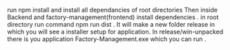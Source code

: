 run npm install and install all dependancies of root directories 
Then inside Backend and factory-management(frontend) install dependencies .
in root directory run command npm run dist .
It will make a new folder release in which you will see a installer setup for application.
In release/win-unpacked there is you application Factory-Management.exe which you can run .

